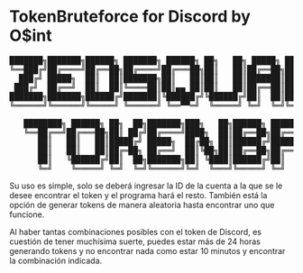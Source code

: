 # TokenBruteforce for Discord by O$int

<pre>███████╗███████╗██████╗ ███████╗ ██████╗ ██╗   ██╗ █████╗ ██████╗
╚══███╔╝██╔════╝██╔══██╗██╔════╝██╔═══██╗██║   ██║██╔══██╗██╔══██╗
  ███╔╝ █████╗  ██║  ██║███████╗██║   ██║██║   ██║███████║██║  ██║
 ███╔╝  ██╔══╝  ██║  ██║╚════██║██║▄▄ ██║██║   ██║██╔══██║██║  ██║
███████╗███████╗██████╔╝███████║╚██████╔╝╚██████╔╝██║  ██║██████╔╝
╚══════╝╚══════╝╚═════╝ ╚══════╝ ╚══▀▀═╝  ╚═════╝ ╚═╝  ╚═╝╚═════╝

   ████████╗ ██████╗ ██╗  ██╗███████╗███╗   ██╗██████╗ ███████╗
   ╚══██╔══╝██╔═══██╗██║ ██╔╝██╔════╝████╗  ██║██╔══██╗██╔════╝
      ██║   ██║   ██║█████╔╝ █████╗  ██╔██╗ ██║██████╔╝█████╗
      ██║   ██║   ██║██╔═██╗ ██╔══╝  ██║╚██╗██║██╔══██╗██╔══╝
      ██║   ╚██████╔╝██║  ██╗███████╗██║ ╚████║██████╔╝██║
      ╚═╝    ╚═════╝ ╚═╝  ╚═╝╚══════╝╚═╝  ╚═══╝╚═════╝ ╚═╝</pre>
 
Su uso es simple, solo se deberá ingresar la ID de la cuenta a la que se le desee encontrar el token y el programa hará el resto. También está la opción de generar tokens de manera aleatoria hasta encontrar uno que funcione.

Al haber tantas combinaciones posibles con el token de Discord, es cuestión de tener muchísima suerte, puedes estar más de 24 horas generando tokens y no encontrar nada como estar 10 minutos y encontrar la combinación indicada.

